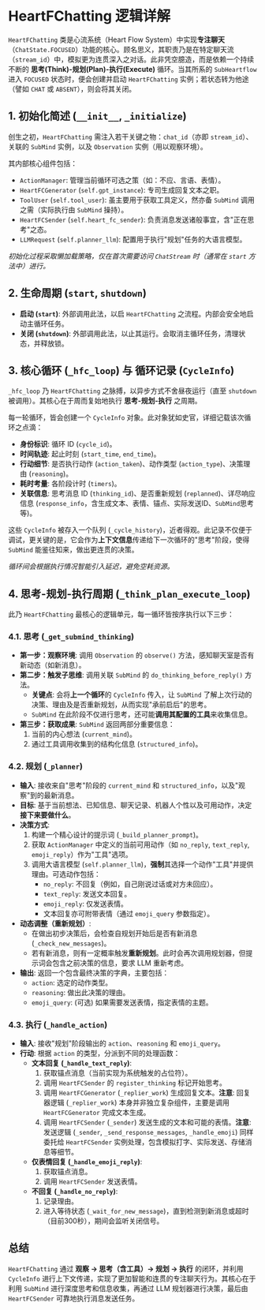 # HeartFChatting 逻辑详解

`HeartFChatting` 类是心流系统（Heart Flow System）中实现**专注聊天**（`ChatState.FOCUSED`）功能的核心。顾名思义，其职责乃是在特定聊天流（`stream_id`）中，模拟更为连贯深入之对话。此非凭空臆造，而是依赖一个持续不断的 **思考(Think)-规划(Plan)-执行(Execute)** 循环。当其所系的 `SubHeartflow` 进入 `FOCUSED` 状态时，便会创建并启动 `HeartFChatting` 实例；若状态转为他途（譬如 `CHAT` 或 `ABSENT`），则会将其关闭。

## 1. 初始化简述 (`__init__`, `_initialize`)

创生之初，`HeartFChatting` 需注入若干关键之物：`chat_id`（亦即 `stream_id`）、关联的 `SubMind` 实例，以及 `Observation` 实例（用以观察环境）。

其内部核心组件包括：

-   `ActionManager`: 管理当前循环可选之策（如：不应、言语、表情）。
-   `HeartFCGenerator` (`self.gpt_instance`): 专司生成回复文本之职。
-   `ToolUser` (`self.tool_user`): 虽主要用于获取工具定义，然亦备 `SubMind` 调用之需（实际执行由 `SubMind` 操持）。
-   `HeartFCSender` (`self.heart_fc_sender`): 负责消息发送诸般事宜，含"正在思考"之态。
-   `LLMRequest` (`self.planner_llm`): 配置用于执行"规划"任务的大语言模型。

*初始化过程采取懒加载策略，仅在首次需要访问 `ChatStream` 时（通常在 `start` 方法中）进行。*

## 2. 生命周期 (`start`, `shutdown`)

-   **启动 (`start`)**: 外部调用此法，以启 `HeartFChatting` 之流程。内部会安全地启动主循环任务。
-   **关闭 (`shutdown`)**: 外部调用此法，以止其运行。会取消主循环任务，清理状态，并释放锁。

## 3. 核心循环 (`_hfc_loop`) 与 循环记录 (`CycleInfo`)

`_hfc_loop` 乃 `HeartFChatting` 之脉搏，以异步方式不舍昼夜运行（直至 `shutdown` 被调用）。其核心在于周而复始地执行 **思考-规划-执行** 之周期。

每一轮循环，皆会创建一个 `CycleInfo` 对象。此对象犹如史官，详细记载该次循环之点滴：

-   **身份标识**: 循环 ID (`cycle_id`)。
-   **时间轨迹**: 起止时刻 (`start_time`, `end_time`)。
-   **行动细节**: 是否执行动作 (`action_taken`)、动作类型 (`action_type`)、决策理由 (`reasoning`)。
-   **耗时考量**: 各阶段计时 (`timers`)。
-   **关联信息**: 思考消息 ID (`thinking_id`)、是否重新规划 (`replanned`)、详尽响应信息 (`response_info`，含生成文本、表情、锚点、实际发送ID、`SubMind`思考等)。

这些 `CycleInfo` 被存入一个队列 (`_cycle_history`)，近者得观。此记录不仅便于调试，更关键的是，它会作为**上下文信息**传递给下一次循环的"思考"阶段，使得 `SubMind` 能鉴往知来，做出更连贯的决策。

*循环间会根据执行情况智能引入延迟，避免空耗资源。*

## 4. 思考-规划-执行周期 (`_think_plan_execute_loop`)

此乃 `HeartFChatting` 最核心的逻辑单元，每一循环皆按序执行以下三步：

### 4.1. 思考 (`_get_submind_thinking`)

*   **第一步：观察环境**: 调用 `Observation` 的 `observe()` 方法，感知聊天室是否有新动态（如新消息）。
*   **第二步：触发子思维**: 调用关联 `SubMind` 的 `do_thinking_before_reply()` 方法。
    *   **关键点**: 会将**上一个循环**的 `CycleInfo` 传入，让 `SubMind` 了解上次行动的决策、理由及是否重新规划，从而实现"承前启后"的思考。
    *   `SubMind` 在此阶段不仅进行思考，还可能**调用其配置的工具**来收集信息。
*   **第三步：获取成果**: `SubMind` 返回两部分重要信息：
    1.  当前的内心想法 (`current_mind`)。
    2.  通过工具调用收集到的结构化信息 (`structured_info`)。

### 4.2. 规划 (`_planner`)

*   **输入**: 接收来自"思考"阶段的 `current_mind` 和 `structured_info`，以及"观察"到的最新消息。
*   **目标**: 基于当前想法、已知信息、聊天记录、机器人个性以及可用动作，决定**接下来要做什么**。
*   **决策方式**:
    1.  构建一个精心设计的提示词 (`_build_planner_prompt`)。
    2.  获取 `ActionManager` 中定义的当前可用动作（如 `no_reply`, `text_reply`, `emoji_reply`）作为"工具"选项。
    3.  调用大语言模型 (`self.planner_llm`)，**强制**其选择一个动作"工具"并提供理由。可选动作包括：
        *   `no_reply`: 不回复（例如，自己刚说过话或对方未回应）。
        *   `text_reply`: 发送文本回复。
        *   `emoji_reply`: 仅发送表情。
        *   文本回复亦可附带表情（通过 `emoji_query` 参数指定）。
*   **动态调整（重新规划）**:
    *   在做出初步决策后，会检查自规划开始后是否有新消息 (`_check_new_messages`)。
    *   若有新消息，则有一定概率触发**重新规划**。此时会再次调用规划器，但提示词会包含之前决策的信息，要求 LLM 重新考虑。
*   **输出**: 返回一个包含最终决策的字典，主要包括：
    *   `action`: 选定的动作类型。
    *   `reasoning`: 做出此决策的理由。
    *   `emoji_query`: (可选) 如果需要发送表情，指定表情的主题。

### 4.3. 执行 (`_handle_action`)

*   **输入**: 接收"规划"阶段输出的 `action`、`reasoning` 和 `emoji_query`。
*   **行动**: 根据 `action` 的类型，分派到不同的处理函数：
    *   **文本回复 (`_handle_text_reply`)**:
        1.  获取锚点消息（当前实现为系统触发的占位符）。
        2.  调用 `HeartFCSender` 的 `register_thinking` 标记开始思考。
        3.  调用 `HeartFCGenerator` (`_replier_work`) 生成回复文本。**注意**: 回复器逻辑 (`_replier_work`) 本身并非独立复杂组件，主要是调用 `HeartFCGenerator` 完成文本生成。
        4.  调用 `HeartFCSender` (`_sender`) 发送生成的文本和可能的表情。**注意**: 发送逻辑 (`_sender`, `_send_response_messages`, `_handle_emoji`) 同样委托给 `HeartFCSender` 实例处理，包含模拟打字、实际发送、存储消息等细节。
    *   **仅表情回复 (`_handle_emoji_reply`)**:
        1.  获取锚点消息。
        2.  调用 `HeartFCSender` 发送表情。
    *   **不回复 (`_handle_no_reply`)**:
        1.  记录理由。
        2.  进入等待状态 (`_wait_for_new_message`)，直到检测到新消息或超时（目前300秒），期间会监听关闭信号。

## 总结

`HeartFChatting` 通过 **观察 -> 思考（含工具）-> 规划 -> 执行** 的闭环，并利用 `CycleInfo` 进行上下文传递，实现了更加智能和连贯的专注聊天行为。其核心在于利用 `SubMind` 进行深度思考和信息收集，再通过 LLM 规划器进行决策，最后由 `HeartFCSender` 可靠地执行消息发送任务。
